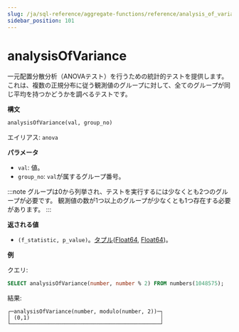 ```yaml
---
slug: /ja/sql-reference/aggregate-functions/reference/analysis_of_variance
sidebar_position: 101
---
```


# analysisOfVariance

一元配置分散分析（ANOVAテスト）を行うための統計的テストを提供します。これは、複数の正規分布に従う観測値のグループに対して、全てのグループが同じ平均を持つかどうかを調べるテストです。

**構文**

```sql
analysisOfVariance(val, group_no)
```

エイリアス: `anova`

**パラメータ**
- `val`: 値。
- `group_no`: `val`が属するグループ番号。

:::note
グループは0から列挙され、テストを実行するには少なくとも2つのグループが必要です。
観測値の数が1つ以上のグループが少なくとも1つ存在する必要があります。
:::

**返される値**

- `(f_statistic, p_value)`。[タプル](../../data-types/tuple.md)([Float64](../../data-types/float.md), [Float64](../../data-types/float.md))。

**例**

クエリ:

```sql
SELECT analysisOfVariance(number, number % 2) FROM numbers(1048575);
```

結果:

```response
┌─analysisOfVariance(number, modulo(number, 2))─┐
│ (0,1)                                         │
└───────────────────────────────────────────────┘
```
